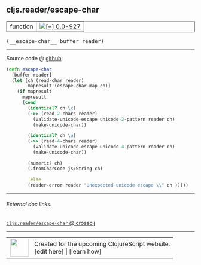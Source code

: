 ## cljs.reader/escape-char



 <table border="1">
<tr>
<td>function</td>
<td><a href="https://github.com/cljsinfo/cljs-api-docs/tree/0.0-927"><img valign="middle" alt="[+] 0.0-927" title="Added in 0.0-927" src="https://img.shields.io/badge/+-0.0--927-lightgrey.svg"></a> </td>
</tr>
</table>


 <samp>
(__escape-char__ buffer reader)<br>
</samp>

---







Source code @ [github](https://github.com/clojure/clojurescript/blob/r2234/src/cljs/cljs/reader.cljs#L191-L212):

```clj
(defn escape-char
  [buffer reader]
  (let [ch (read-char reader)
        mapresult (escape-char-map ch)]
    (if mapresult
      mapresult
      (cond
        (identical? ch \x)
        (->> (read-2-chars reader)
          (validate-unicode-escape unicode-2-pattern reader ch)
          (make-unicode-char))

        (identical? ch \u)
        (->> (read-4-chars reader)
          (validate-unicode-escape unicode-4-pattern reader ch)
          (make-unicode-char))

        (numeric? ch)
        (.fromCharCode js/String ch)

        :else
        (reader-error reader "Unexpected unicode escape \\" ch )))))
```

<!--
Repo - tag - source tree - lines:

 <pre>
clojurescript @ r2234
└── src
    └── cljs
        └── cljs
            └── <ins>[reader.cljs:191-212](https://github.com/clojure/clojurescript/blob/r2234/src/cljs/cljs/reader.cljs#L191-L212)</ins>
</pre>

-->

---



###### External doc links:

[`cljs.reader/escape-char` @ crossclj](http://crossclj.info/fun/cljs.reader.cljs/escape-char.html)<br>

---

 <table>
<tr><td>
<img valign="middle" align="right" width="48px" src="http://i.imgur.com/Hi20huC.png">
</td><td>
Created for the upcoming ClojureScript website.<br>
[edit here] | [learn how]
</td></tr></table>

[edit here]:https://github.com/cljsinfo/cljs-api-docs/blob/master/cljsdoc/cljs.reader/escape-char.cljsdoc
[learn how]:https://github.com/cljsinfo/cljs-api-docs/wiki/cljsdoc-files

<!--

This information was too distracting to show to readers, but I'll leave it
commented here since it is helpful to:

- pretty-print the data used to generate this document
- and show how to retrieve that data



The API data for this symbol:

```clj
{:ns "cljs.reader",
 :name "escape-char",
 :type "function",
 :signature ["[buffer reader]"],
 :source {:code "(defn escape-char\n  [buffer reader]\n  (let [ch (read-char reader)\n        mapresult (escape-char-map ch)]\n    (if mapresult\n      mapresult\n      (cond\n        (identical? ch \\x)\n        (->> (read-2-chars reader)\n          (validate-unicode-escape unicode-2-pattern reader ch)\n          (make-unicode-char))\n\n        (identical? ch \\u)\n        (->> (read-4-chars reader)\n          (validate-unicode-escape unicode-4-pattern reader ch)\n          (make-unicode-char))\n\n        (numeric? ch)\n        (.fromCharCode js/String ch)\n\n        :else\n        (reader-error reader \"Unexpected unicode escape \\\\\" ch )))))",
          :title "Source code",
          :repo "clojurescript",
          :tag "r2234",
          :filename "src/cljs/cljs/reader.cljs",
          :lines [191 212]},
 :full-name "cljs.reader/escape-char",
 :full-name-encode "cljs.reader/escape-char",
 :history [["+" "0.0-927"]]}

```

Retrieve the API data for this symbol:

```clj
;; from Clojure REPL
(require '[clojure.edn :as edn])
(-> (slurp "https://raw.githubusercontent.com/cljsinfo/cljs-api-docs/catalog/cljs-api.edn")
    (edn/read-string)
    (get-in [:symbols "cljs.reader/escape-char"]))
```

-->
